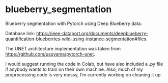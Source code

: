 # blueberry_segmentation

Blueberry segmentation with Pytorch using Deep Blueberry data.

Database link: https://ieee-dataport.org/documents/deepblueberry-quantification-blueberries-wild-using-instance-segmentation#files.

The UNET architecture implementation was taken from https://github.com/usuyama/pytorch-unet.

I would suggest running the code in Colab, but have also included a .py file if anybody wants to train on their own machine. Also, much of my preprocessing code is very messy, I'm currently working on cleaning it up.
